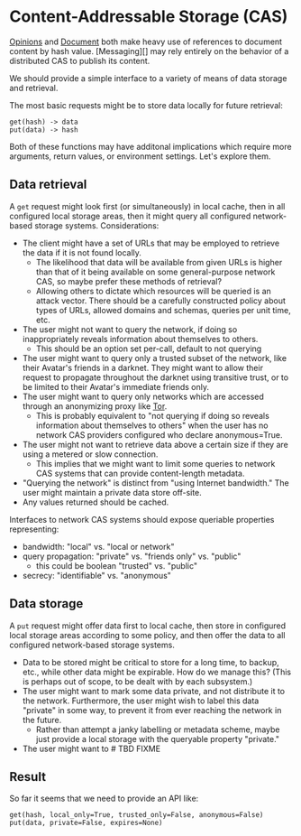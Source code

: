 # Content-Addressable Storage (CAS)

[Opinions][] and [Document][] both make heavy use of references to document content by hash value. [Messaging][] may rely entirely on the behavior of a distributed CAS to publish its content.

We should provide a simple interface to a variety of means of data storage and retrieval.

The most basic requests might be to store data locally for future retrieval:

    get(hash) -> data
    put(data) -> hash

Both of these functions may have additonal implications which require more arguments, return values, or environment settings. Let's explore them.

## Data retrieval

A `get` request might look first (or simultaneously) in local cache, then in all configured local storage areas, then it might query all configured network-based storage systems. Considerations:

- The client might have a set of URLs that may be employed to retrieve the data if it is not found locally.
    - The likelihood that data will be available from given URLs is higher than that of it being available on some general-purpose network CAS, so maybe prefer these methods of retrieval?
    - Allowing others to dictate which resources will be queried is an attack vector. There should be a carefully constructed policy about types of URLs, allowed domains and schemas, queries per unit time, etc.
- The user might not want to query the network, if doing so inappropriately reveals information about themselves to others.
    - This should be an option set per-call, default to not querying
- The user might want to query only a trusted subset of the network, like their Avatar's friends in a darknet. They might want to allow their request to propagate throughout the darknet using transitive trust, or to be limited to their Avatar's immediate friends only.
- The user might want to query only networks which are accessed through an anonymizing proxy like [Tor][].
    - This is probably equivalent to "not querying if doing so reveals information about themselves to others" when the user has no network CAS providers configured who declare anonymous=True.
- The user might not want to retrieve data above a certain size if they are using a metered or slow connection.
    - This implies that we might want to limit some queries to network CAS systems that can provide content-length metadata.
- "Querying the network" is distinct from "using Internet bandwidth." The user might maintain a private data store off-site.
- Any values returned should be cached.

Interfaces to network CAS systems should expose queriable properties representing:

- bandwidth: "local" vs. "local or network"
- query propagation: "private" vs. "friends only" vs. "public"
    - this could be boolean "trusted" vs. "public"
- secrecy: "identifiable" vs. "anonymous"

## Data storage

A `put` request might offer data first to local cache, then store in configured local storage areas according to some policy, and then offer the data to all configured network-based storage systems.

- Data to be stored might be critical to store for a long time, to backup, etc., while other data might be expirable. How do we manage this? (This is perhaps out of scope, to be dealt with by each subsystem.)
- The user might want to mark some data private, and not distribute it to the network. Furthermore, the user might wish to label this data "private" in some way, to prevent it from ever reaching the network in the future.
    - Rather than attempt a janky labelling or metadata scheme, maybe just provide a local storage with the queryable property "private."
- The user might want to # TBD FIXME

## Result

So far it seems that we need to provide an API like:

    get(hash, local_only=True, trusted_only=False, anonymous=False)
    put(data, private=False, expires=None)

[TOR]: https://www.torproject.org/
[Opinions]: /datagrok/opinions
[Document]: /datagrok/dialogue/blob/master/spec/document-v01.md
